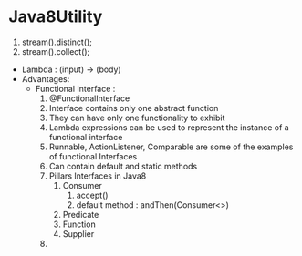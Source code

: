 # Java8Utility
1. stream().distinct();
2. stream().collect();
- Lambda : (input) -> (body)
- Advantages: 
    - Functional Interface : 
        1. @FunctionalInterface
        2. Interface contains only one abstract function
        3. They can have only one functionality to exhibit
        4. Lambda expressions can be used to represent the instance of a functional interface
        5. Runnable, ActionListener, Comparable are some of the examples of functional Interfaces
        6. Can contain default and static methods
        7. Pillars Interfaces in Java8
            1. Consumer
                1. accept()
                2. default method : andThen(Consumer<>)
            2. Predicate
            3. Function
            4. Supplier
        8.
         
    
        